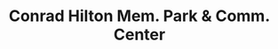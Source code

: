 ---
layout: repo
title: "Conrad Hilton Mem. Park & Comm. Center"
id: 17001
permalink: repos/17001/
---